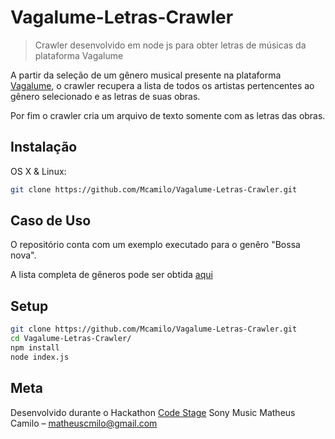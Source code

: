 # Vagalume-Letras-Crawler
> Crawler desenvolvido em node js para obter letras de músicas da plataforma Vagalume

A partir da seleção de um gênero musical presente na plataforma [Vagalume](https://www.vagalume.com.br/), o crawler recupera a lista de todos os artistas pertencentes ao gênero selecionado e as letras de suas obras.

Por fim o crawler cria um arquivo de texto somente com as letras das obras.

## Instalação

OS X & Linux:

```sh
git clone https://github.com/Mcamilo/Vagalume-Letras-Crawler.git
```
## Caso de Uso

O repositório conta com um exemplo executado para o genêro "Bossa nova".

A lista completa de gêneros pode ser obtida [aqui](https://www.vagalume.com.br/browse/style/)

## Setup

```sh
git clone https://github.com/Mcamilo/Vagalume-Letras-Crawler.git
cd Vagalume-Letras-Crawler/
npm install
node index.js
```
## Meta

Desenvolvido durante o Hackathon [Code Stage](https://www.codestage.com.br/) Sony Music
Matheus Camilo – matheuscmilo@gmail.com
